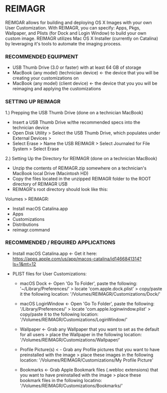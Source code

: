 # REIMAGR
REIMGAR allows for building and deploying OS X Images with your own User Customization.  With REIMAGR, you can specify: 
Apps, Pkgs, Wallpaper, and Plists (for Dock and Login Window) to build your own custom image.  REIMAGR utilizes Mac OS X Installer (currently on Catalina) by leveraging it's tools to automate the imaging process.  

### RECOMMENDED EQUIPMENT ###
- USB Thumb Drive (3.0 or faster) with at least 64 GB of storage
- MacBook (any model) (technician device) <- the device that you will be creating your customizations on
- MacBook (any model) (client device) <- the device that you you will be reimaging and applying the customizations

### SETTING UP REIMAGR ###
1.) Prepping the USB Thumb Drive (done on a technician MacBook)
- Insert a USB Thumb Drive w/the recommended specs into the technician device
- Open Disk Utility > Select the USB Thumb Drive, which populates under External Devices >
- Select Erase > Name the USB REIMAGR > Select Journaled for File System > Select Erase

2.) Setting Up the Directory for REIMAGR (done on a technician MacBook)
- Unzip the contents of REIMAGR.zip somewhere on a technician's MacBook local Drive (Macintosh HD)
- Copy the files located in the unzipped REIMAGR folder to the ROOT directory of REIMAGR USB 
- REIMAGR's root directory should look like this:

Volumes > REIMAGR:
* Install macOS Catalina.app
* Apps
* Customizations
* Distributions 
* reimagr.command

### RECOMMENDED / REQUIRED APPLICATIONS ###
- Install macOS Catalina.app <- Get it here: https://apps.apple.com/us/app/macos-catalina/id1466841314?ls=1&mt=12
- PLIST files for User Customizations:
    
    * macOS Dock <- Open 'Go To Folder', paste the following: '~/Library/Preferences/' > 
    locate 'com.apple.dock.plist' > copy/paste it the following location: '/Volumes/REIMAGR/Customizations/Dock/'

    * macOS LoginWindow <- Open 'Go To Folder', paste the following: '/Library/Preferences/' >
    locate 'com.apple.loginwindow.plist' > copy/paste it to the following location: '/Volumes/REIMAGR/Customizations/LoginWindow/'

    * Wallpaper <- Grab any Wallpaper that you want to set as the default for all users >
place the Wallpaper in the following location: '/Volumes/REIMAGR/Customizations/Wallpaper/'

    * Profile Picture(s) < - Grab any Profile pictures that you want to have preinstalled with the image >
place these images in the following location: '/Volumes/REIMAGR/Customizations/My Profile Picture'

    * Bookmarks <- Grab Apple Bookmark files (.webloc extensions) that you want to have preinstalled with the image >
place these bookmark files in the following locatino: '/Volumes/REIMAGR/Customizations/Bookmarks/'


